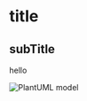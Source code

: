# title

## subTitle

hello 

![PlantUML model](http://plantuml.com/plantuml/uml/AqXCpavCJrLG2iX9p2i9zVLH24ejo2_EBCalgbHIgEPI089ezyoIdCIaM3WdenILe-2UMLm25NcoO-spQUrFTaz-kcjoB5Sj5rSqpEIWrBoKrABWrAAodDIIM0LTNJk4oOGKWMqaGX7K9LmU8I412ZQwkWeuz000)
